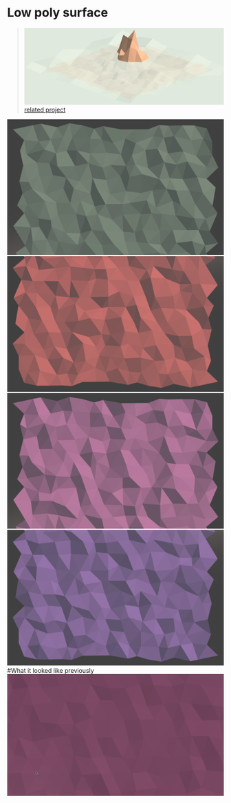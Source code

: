 Low poly surface
=================
> [![](https://github.com/Hermanya/island/raw/master/Screenshot.png) related project](https://github.com/Hermanya/island)

![](examples/green.png)
![](examples/red.png)
![](examples/pink.png)
![](examples/purple.png)
#What it looked like previously
![](examples/old.png)
